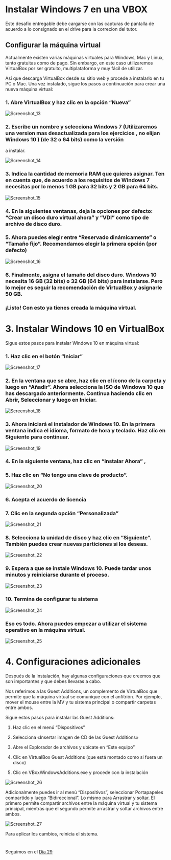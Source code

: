 


# Instalar Windows 7 en una VBOX

Este desafio entregable debe cargarse con las capturas de pantalla de acuerdo a lo consignado en el drive para la correcion del tutor.

## Configurar la máquina virtual

Actualmente existen varias máquinas virtuales para Windows, Mac y Linux, tanto gratuitas como de pago. Sin embargo, en este caso utilizaremos VirtualBox por ser gratuito, multiplataforma y muy fácil de utilizar.

Así que descarga VirtualBox desde su sitio web y procede a instalarlo en tu PC o Mac. Una vez instalado, sigue los pasos a continuación para crear una nueva máquina virtual:

### 1. Abre VirtualBox y haz clic en la opción “Nueva”


![Screenshot_13](https://user-images.githubusercontent.com/96561825/172943248-d849d112-0e9a-4565-85d2-18320eab0ad6.png)



### 2. Escribe un nombre y selecciona Windows 7 (Utilizaremos una version mas desactualizada para los ejercicios , no elijan Windows 10 ) (de 32 o 64 bits) como la versión
a instalar.

![Screenshot_14](https://user-images.githubusercontent.com/96561825/172943310-f05a0d74-320a-427c-95e8-45275a6a1d51.png)

### 3. Indica la cantidad de memoria RAM que quieres asignar. Ten en cuenta que, de acuerdo a los requisitos de Windows 7 necesitas por lo menos 1 GB para 32 bits y 2 GB para 64 bits.


![Screenshot_15](https://user-images.githubusercontent.com/96561825/172943384-c9bd4e30-4093-48a8-8d28-0ea54e2c8373.png)


### 4. En la siguientes ventanas, deja la opciones por defecto: “Crear un disco duro virtual ahora” y “VDI” como tipo de archivo de disco duro.



### 5. Ahora puedes elegir entre “Reservado dinámicamente” o “Tamaño fijo”. Recomendamos elegir la primera opción (por defecto)

![Screenshot_16](https://user-images.githubusercontent.com/96561825/172943666-472bd6de-8358-4d47-a1a5-4c9ea728d635.png)


### 6. Finalmente, asigna el tamaño del disco duro. Windows 10 necesita 16 GB (32 bits) o 32 GB (64 bits) para instalarse. Pero lo mejor es seguir la recomendación de VirtualBox y asignarle 50 GB.

### ¡Listo! Con esto ya tienes creada la máquina virtual.

#
#
#



#
# 3. Instalar Windows 10 en VirtualBox

Sigue estos pasos para instalar Windows 10 en máquina virtual:

### 1. Haz clic en el botón “Iniciar”

![Screenshot_17](https://user-images.githubusercontent.com/96561825/172943837-076a31df-e849-4c08-941c-f9ea42f46845.png)


### 2. En la ventana que se abre, haz clic en el ícono de la carpeta y luego en “Añadir”. Ahora selecciona la ISO de Windows 10 que has descargado anteriormente. Continua haciendo clic en Abrir, Seleccionar y luego en Iniciar.



![Screenshot_18](https://user-images.githubusercontent.com/96561825/172943887-509006ac-9fb4-4e6e-a836-78c6f026c243.png)


### 3. Ahora iniciará el instalador de Windows 10. En la primera ventana indica el idioma, formato de hora y teclado. Haz clic en Siguiente para continuar.


![Screenshot_19](https://user-images.githubusercontent.com/96561825/172944021-e7c74cfc-c19d-4ed7-a8d8-c10b13ac97df.png)

### 4. En la siguiente ventana, haz clic en “Instalar Ahora” , 
### 5. Haz clic en “No tengo una clave de producto”.

![Screenshot_20](https://user-images.githubusercontent.com/96561825/172944208-097a419f-28c9-4f6a-a148-6e5e9786a85d.png)

### 6. Acepta el acuerdo de licencia

### 7. Clic en la segunda opción “Personalizada”

![Screenshot_21](https://user-images.githubusercontent.com/96561825/172944329-62b92e2c-be4c-47d3-a4d8-6d58c48d19d9.png)

### 8. Selecciona la unidad de disco y haz clic en “Siguiente”. También puedes crear nuevas particiones si los deseas.


![Screenshot_22](https://user-images.githubusercontent.com/96561825/172944737-c37ecd67-36c3-46c0-a541-29b7156b033d.png)

### 9. Espera a que se instale Windows 10. Puede tardar unos minutos y reiniciarse durante el proceso.

![Screenshot_23](https://user-images.githubusercontent.com/96561825/172944891-db1e1fc4-db7c-45b4-9dd8-5b84d3b0ce9d.png)


### 10. Termina de configurar tu sistema

![Screenshot_24](https://user-images.githubusercontent.com/96561825/172944930-5c76d72c-3f73-4388-a822-32895e33989f.png)

### Eso es todo. Ahora puedes empezar a utilizar el sistema operativo en la máquina virtual.


![Screenshot_25](https://user-images.githubusercontent.com/96561825/172945046-c347f512-6413-431f-bcd2-7c2b22dfeebf.png)


#
#

# 4. Configuraciones adicionales


Después de la instalación, hay algunas configuraciones que creemos que son importantes y
que debes llevaras a cabo.

Nos referimos a las Guest Additions, un complemento de VirtualBox que permite que la máquina virtual se comunique con el anfitrión. Por ejemplo, mover el mouse entre la MV y tu sistema principal o compartir carpetas entre ambos. 

Sigue estos pasos para instalar las Guest Additions:

1. Haz clic en el menú “Dispositivos”

2. Selecciona «Insertar imagen de CD de las Guest Additions»

3. Abre el Explorador de archivos y ubícate en “Este equipo”

4. Clic en VirtualBox Guest Additions (que está montado como si fuera un disco)

5. Clic en VBoxWindowsAdditions.exe y procede con la instalación

![Screenshot_26](https://user-images.githubusercontent.com/96561825/172945231-1325a095-fc91-46c4-8297-85cddeba558f.png)


Adicionalmente puedes ir al menú “Dispositivos”, seleccionar Portapapeles compartido y luego “Bidireccional”. Lo mismo para Arrastrar y soltar. El primero permite compartir archivos entre la máquina virtual y tu sistema principal, mientras que el segundo permite arrastrar y soltar archivos entre ambos.

![Screenshot_27](https://user-images.githubusercontent.com/96561825/172945343-0641b655-38d1-49f1-9a97-21d0d4076eb3.png)

Para aplicar los cambios, reinicia el sistema.



#
#
#
#
#

Seguimos en el [Día 29](day29.md)
